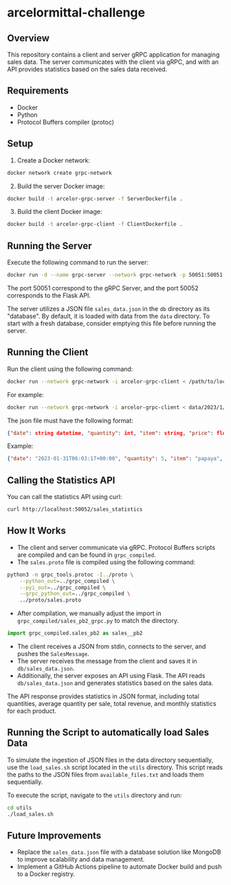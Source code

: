 # arcelormittal-challenge

## Overview

This repository contains a client and server gRPC application for managing sales data. The server communicates with the client via gRPC, and with an API provides statistics based on the sales data received.

## Requirements

- Docker
- Python
- Protocol Buffers compiler (protoc)

## Setup

1. Create a Docker network:

```bash
docker network create grpc-network
```

2. Build the server Docker image:

```bash
docker build -t arcelor-grpc-server -f ServerDockerfile .
```

3. Build the client Docker image:

```bash
docker build -t arcelor-grpc-client -f ClientDockerfile .
```

## Running the Server

Execute the following command to run the server:

```bash
docker run -d --name grpc-server --network grpc-network -p 50051:50051 -p 50052:50052 -v db:/app/db arcelor-grpc-server
```

The port 50051 correspond to the gRPC Server, and the port 50052 corresponds to the Flask API.

The server utilizes a JSON file `sales_data.json` in the `db` directory as its "database". By default, it is loaded with data from the `data` directory. To start with a fresh database, consider emptying this file before running the server.

## Running the Client

Run the client using the following command:

```bash
docker run --network grpc-network -i arcelor-grpc-client < /path/to/local/json/file.json
```

For example:

```bash
docker run --network grpc-network -i arcelor-grpc-client < data/2023/1/10/00261.json
```

The json file must have the following format:
```json
{"date": string datetime, "quantity": int, "item": string, "price": float}
```

Example:
```json
{"date": "2023-01-31T06:03:17+00:00", "quantity": 5, "item": "papaya", "price": 7.3}
```

## Calling the Statistics API

You can call the statistics API using curl:

```bash
curl http://localhost:50052/sales_statistics
```

## How It Works

- The client and server communicate via gRPC. Protocol Buffers scripts are compiled and can be found in `grpc_compiled`.
- The `sales.proto` file is compiled using the following command:

```bash
python3 -m grpc_tools.protoc -I../proto \
    --python_out=../grpc_compiled \
    --pyi_out=../grpc_compiled \
    --grpc_python_out=../grpc_compiled \
    ../proto/sales.proto
```

- After compilation, we manually adjust the import in `grpc_compiled/sales_pb2_grpc.py` to match the directory.
```python
import grpc_compiled.sales_pb2 as sales__pb2
```
- The client receives a JSON from stdin, connects to the server, and pushes the `SalesMessage`.
- The server receives the message from the client and saves it in `db/sales_data.json`.
- Additionally, the server exposes an API using Flask. The API reads `db/sales_data.json` and generates statistics based on the sales data.

The API response provides statistics in JSON format, including total quantities, average quantity per sale, total revenue, and monthly statistics for each product.

## Running the Script to automatically load Sales Data

To simulate the ingestion of JSON files in the data directory sequentially, use the `load_sales.sh` script located in the `utils` directory. This script reads the paths to the JSON files from `available_files.txt` and loads them sequentially.

To execute the script, navigate to the `utils` directory and run:

```bash
cd utils
./load_sales.sh
```

## Future Improvements

- Replace the `sales_data.json` file with a database solution like MongoDB to improve scalability and data management.
- Implement a GitHub Actions pipeline to automate Docker build and push to a Docker registry.